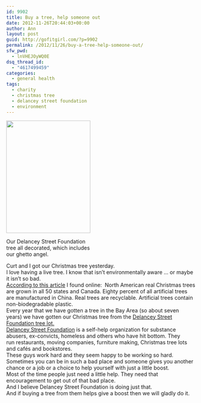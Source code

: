 ```yaml
---
id: 9902
title: Buy a tree, help someone out
date: 2012-11-26T20:44:03+00:00
author: Ann
layout: post
guid: http://gofitgirl.com/?p=9902
permalink: /2012/11/26/buy-a-tree-help-someone-out/
sfw_pwd:
  - lnVHEJOyWQ0E
dsq_thread_id:
  - "4617499459"
categories:
  - general health
tags:
  - charity
  - christmas tree
  - delancey street foundation
  - environment
---
```

<div id="attachment_9904" style="width: 234px" class="wp-caption alignleft">
  <a href="http://gofitgirl.com/?attachment_id=9904" rel="attachment wp-att-9904"><img class="size-medium wp-image-9904" title="christmas tree" src="http://gofitgirl.com/wp-content/uploads/2012/11/christmas-tree-e1353890409456-224x300.jpg" alt="" width="224" height="300" /></a>
  
  <p class="wp-caption-text">
    Our Delancey Street Foundation tree all decorated, which includes our ghetto angel.
  </p>
</div>

  
Curt and I got our Christmas tree yesterday.  
I love having a live tree. I know that isn&#8217;t environmentally aware &#8230; or maybe it isn&#8217;t so bad.  
[According to this article](http://wnewsj.com/Main.asp?SectionID=49&SubSectionID=156&ArticleID=171635) I found online:  North American real Christmas trees are grown in all 50 states and Canada. Eighty percent of all artificial trees are manufactured in China. Real trees are recyclable. Artificial trees contain non-biodegradable plastic.  
Every year that we have gotten a tree in the Bay Area (so about seven years) we have gotten our Christmas tree from the [Delancey Street Foundation tree lot.](http://www.delanceystreetfoundation.org/entertreedeco.php)  
[Delancey Street Foundation](http://www.delanceystreetfoundation.org) is a self-help organization for substance abusers, ex-convicts, homeless and others who have hit bottom. They run restaurants, moving companies, furniture making, Christmas tree lots and cafés and bookstores.  
These guys work hard and they seem happy to be working so hard.  
Sometimes you can be in such a bad place and someone gives you another chance or a job or a choice to help yourself with just a little boost.  
Most of the time people just need a little help. They need that encouragement to get out of that bad place.  
And I believe Delancey Street Foundation is doing just that.  
And if buying a tree from them helps give a boost then we will gladly do it.